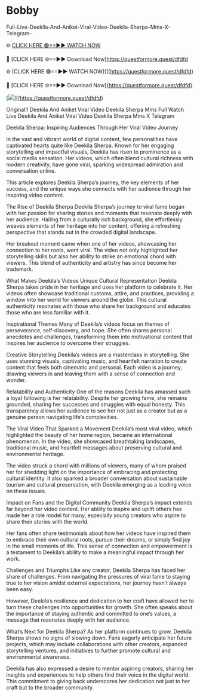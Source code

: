 # Bobby
Full-Live-Deekila-And-Aniket-Viral-Video-Deekila-Sherpa-Mms-X-Telegram-

🌐 [CLICK HERE 🟢==►► WATCH NOW]((https://questformore.quest/dfdfd))

🔴 [CLICK HERE 🌐==►► Download Now]https://questformore.quest/dfdfd

🌐 [CLICK HERE 🟢==►► WATCH NOW](](https://questformore.quest/dfdfd)

🔴 [CLICK HERE 🌐==►► Download Now]{https://questformore.quest/dfdfd}


[<img src="https://i.imgur.com/5ezlWg9.png">][(https://questformore.quest/dfdfd)



Original!! Deekila And Aniket Viral Video Deekila Sherpa Mms Full Watch Live Deekila And Aniket Viral Video Deekila Sherpa Mms X Telegram

Deekila Sherpa: Inspiring Audiences Through Her Viral Video Journey

In the vast and vibrant world of digital content, few personalities have captivated hearts quite like Deekila Sherpa. Known for her engaging storytelling and impactful visuals, Deekila has risen to prominence as a social media sensation. Her videos, which often blend cultural richness with modern creativity, have gone viral, sparking widespread admiration and conversation online.

This article explores Deekila Sherpa’s journey, the key elements of her success, and the unique ways she connects with her audience through her inspiring video content.

The Rise of Deekila Sherpa Deekila Sherpa’s journey to viral fame began with her passion for sharing stories and moments that resonate deeply with her audience. Hailing from a culturally rich background, she effortlessly weaves elements of her heritage into her content, offering a refreshing perspective that stands out in the crowded digital landscape.

Her breakout moment came when one of her videos, showcasing her connection to her roots, went viral. The video not only highlighted her storytelling skills but also her ability to strike an emotional chord with viewers. This blend of authenticity and artistry has since become her trademark.

What Makes Deekila’s Videos Unique Cultural Representation Deekila Sherpa takes pride in her heritage and uses her platform to celebrate it. Her videos often showcase traditional customs, attire, and practices, providing a window into her world for viewers around the globe. This cultural authenticity resonates with those who share her background and educates those who are less familiar with it.

Inspirational Themes Many of Deekila’s videos focus on themes of perseverance, self-discovery, and hope. She often shares personal anecdotes and challenges, transforming them into motivational content that inspires her audience to overcome their struggles.

Creative Storytelling Deekila’s videos are a masterclass in storytelling. She uses stunning visuals, captivating music, and heartfelt narration to create content that feels both cinematic and personal. Each video is a journey, drawing viewers in and leaving them with a sense of connection and wonder.

Relatability and Authenticity One of the reasons Deekila has amassed such a loyal following is her relatability. Despite her growing fame, she remains grounded, sharing her successes and struggles with equal honesty. This transparency allows her audience to see her not just as a creator but as a genuine person navigating life’s complexities.

The Viral Video That Sparked a Movement Deekila’s most viral video, which highlighted the beauty of her home region, became an international phenomenon. In the video, she showcased breathtaking landscapes, traditional music, and heartfelt messages about preserving cultural and environmental heritage.

The video struck a chord with millions of viewers, many of whom praised her for shedding light on the importance of embracing and protecting cultural identity. It also sparked a broader conversation about sustainable tourism and cultural preservation, with Deekila emerging as a leading voice on these issues.

Impact on Fans and the Digital Community Deekila Sherpa’s impact extends far beyond her video content. Her ability to inspire and uplift others has made her a role model for many, especially young creators who aspire to share their stories with the world.

Her fans often share testimonials about how her videos have inspired them to embrace their own cultural roots, pursue their dreams, or simply find joy in the small moments of life. This sense of connection and empowerment is a testament to Deekila’s ability to make a meaningful impact through her work.

Challenges and Triumphs Like any creator, Deekila Sherpa has faced her share of challenges. From navigating the pressures of viral fame to staying true to her vision amidst external expectations, her journey hasn’t always been easy.

However, Deekila’s resilience and dedication to her craft have allowed her to turn these challenges into opportunities for growth. She often speaks about the importance of staying authentic and committed to one’s values, a message that resonates deeply with her audience.

What’s Next for Deekila Sherpa? As her platform continues to grow, Deekila Sherpa shows no signs of slowing down. Fans eagerly anticipate her future projects, which may include collaborations with other creators, expanded storytelling ventures, and initiatives to further promote cultural and environmental awareness.

Deekila has also expressed a desire to mentor aspiring creators, sharing her insights and experiences to help others find their voice in the digital world. This commitment to giving back underscores her dedication not just to her craft but to the broader community.
